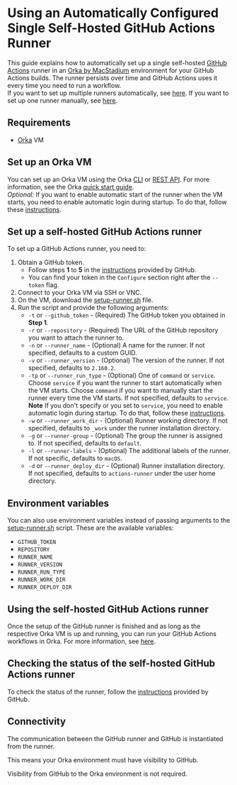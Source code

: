 # Using an Automatically Configured Single Self-Hosted GitHub Actions Runner

This guide explains how to automatically set up a single self-hosted [GitHub Actions][actions] runner in an [Orka by MacStadium][orka] environment for your GitHub Actions builds. The runner persists over time and GitHub Actions uses it every time you need to run a workflow.  
If you want to set up multiple runners automatically, see [here](multiple-self-hosted-runners.md).
If you want to set up one runner manually, see [here](self-hosted-runner-manually.md).

## Requirements

- [Orka][orka] VM

## Set up an Orka VM

You can set up an Orka VM using the Orka [CLI][cli] or [REST API][api]. For more information, see the Orka [quick start guide][quick-start].  
*Optional:* If you want to enable automatic start of the runner when the VM starts, you need to enable automatic login during startup. To do that, follow these [instructions][auto-login].

## Set up a self-hosted GitHub Actions runner

To set up a GitHub Actions runner, you need to:  

1. Obtain a GitHub token. 
    * Follow steps **1** to **5** in the [instructions][add-runner] provided by GitHub.
    * You can find your token in the `Configure` section right after the `--token` flag.
2. Connect to your Orka VM via SSH or VNC.
3. On the VM, download the [setup-runner.sh](scripts/setup-runner.sh) file.
4. Run the script and provide the following arguments:
    * `-t` or `--github_token` - (Required) The GitHub token you obtained in **Step 1**.
    * `-r` or `--repository` - (Required) The URL of the GitHub repository you want to attach the runner to.
    * `-n` or `--runner_name` - (Optional) A name for the runner. If not specified, defaults to a custom GUID.
    * `-v` or `--runner_version` - (Optional) The version of the runner. If not specified, defaults to `2.160.2`.
    * `-tp` or `--runner_run_type` - (Optional) One of `command` or `service`. Choose `service` if you want the runner to start automatically when the VM starts. Choose `command` if you want to manually start the runner every time the VM starts. If not specified, defaults to `service`.  
    **Note** If you don't specify or you set to `service`, you need to enable automatic login during startup. To do that, follow these [instructions][auto-login].
    * `-w` or `--runner_work_dir` - (Optional) Runner working directory. If not specified, defaults to `_work` under the runner installation directory.
    * `-g` or `--runner-group` - (Optional) The group the runner is assigned to. If not specified, defaults to `default`.
    * `-l` or `--runner-labels` - (Optional) The additional labels of the runner. If not specific, defaults to `macOS`.
    * `-d` or `--runner_deploy_dir` - (Optional) Runner installation directory. If not specified, defaults to `actions-runner` under the user home directory.

## Environment variables

You can also use environment variables instead of passing arguments to the [setup-runner.sh](scripts/setup-runner.sh) script. These are the available variables:

* `GITHUB_TOKEN`
* `REPOSITORY`
* `RUNNER_NAME`
* `RUNNER_VERSION`
* `RUNNER_RUN_TYPE`
* `RUNNER_WORK_DIR`
* `RUNNER_DEPLOY_DIR`

## Using the self-hosted GitHub Actions runner

Once the setup of the GitHub runner is finished and as long as the respective Orka VM is up and running, you can run your GitHub Actions workflows in Orka. For more information, see [here][using-runner].

## Checking the status of the self-hosted GitHub Actions runner

To check the status of the runner, follow the [instructions][status-instructions] provided by GitHub.

## Connectivity

The communication between the GitHub runner and GitHub is instantiated from the runner.

This means your Orka environment must have visibility to GitHub.

Visibility from GitHub to the Orka environment is not required. 

[orka]: https://orkadocs.macstadium.com/docs/getting-started
[cli]: https://orkadocs.macstadium.com/docs/example-cli-workflows
[api]: https://documenter.getpostman.com/view/6574930/S1ETRGzt?version=latest
[quick-start]: https://orkadocs.macstadium.com/docs/quick-start
[actions]: https://github.com/features/actions
[add-runner]: https://help.github.com/en/actions/automating-your-workflow-with-github-actions/adding-self-hosted-runners
[service-runner]: https://help.github.com/en/actions/automating-your-workflow-with-github-actions/configuring-the-self-hosted-runner-application-as-a-service
[auto-login]: https://support.apple.com/en-us/HT201476
[using-runner]: https://help.github.com/en/actions/automating-your-workflow-with-github-actions/using-self-hosted-runners-in-a-workflow
[status-instructions]: https://help.github.com/en/actions/automating-your-workflow-with-github-actions/checking-the-status-of-self-hosted-runners
